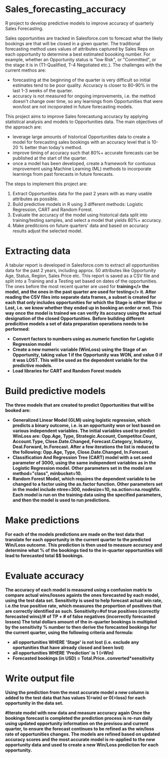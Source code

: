 # Sales_forecasting_accuracy
R project to develop predictive models to improve accuracy of quarterly Sales Forecasting.

Sales opportunities are tracked in Salesforce.com to forecast what the likely bookings are that will be closed in a given quarter. The traditional forecasting method uses values of attributes captured by Sales Reps on each opportunity to determine a best estimated boooking number. For example, whether an Opportunity status is "low Risk", or "Committed", or the stage it is in (T1-Qualified, T-4 Negotiated etc.). The challenges with the current methos are:
* forecasting at the beginning of the quarter is very difficult so initial estimates tend to be poor quality. Accuracy is closer to 80-90% in the last 1-3 weeks of the quarter.
* accuracy is not measured for ongoing improvements, i.e. the method doesn't change over time, so any learnings from Opportunities that were won/lost are not incoporated in future forecasting models.

This project aims to improve Sales forecastung accuracy by applying statistical analysis and models to Opportunities data. The main objectives of the approach are:
* leverage large amounts of historical Opportunities data to create a model for forecasting sales bookings with an accuracy level that is 10-20 % better than today's method.
* improve timing of accuracy such that 80%+ accurate forecasts can be published at the start of the quarter.
* once a model has been developed, create a framework for contiuous improvement using Machine Learning (ML) methods to incorporate learnings from past forecasts in future forecasts.

The steps to implement this project are:
1. Extract Opportunities data for the past 2 years with as many usable attributes as possible.
2. Build predictive models in R using 3 different methods: Logistic Regression, CART and Random Forest.
3. Evaluate the accuracy of the model using historical data split into training/testing samples, and select a model that yields 80%+ accuracy.
4. Make preditcions on future quarters' data and based on accuracy results adjust the selected model.

# Extracting data
A tabular report is developed in Salesforce.com to extract all opportunities data for the past 2 years, including approx. 50 attributes like Opportunity Age, Status, Region, Sales Price etc. This report is saved as a CSV file and split into a Training and a Testing set based on dates of the opportunities. The ones before the most recent quarter are used for <b>training</> the model, and the ones in the past quarter are used for <b>testing</> it. After reading the CSV files into separate data frames, a subset is created for each that only includes opportunities for which the Stage is either Won or Lost, i.e. we know whether they ended up in booking an order or not. This way once the model is trained we can verify its accuracy using the actual designation of the closed Opportunities.
Before building different predicitive models a set of data preparation operations needs to be performed:
* Convert factors to numbers using as.numeric function for Logistic Regression model
* Create a new numeric variable (<b>WinLoss</b>) using the Stage of an Opportunity, taking value 1 if the Opportunity was WON, and value 0 if it was LOST. This will be used as the dependent variable for the predictive models.
* Load libraries for CART and Random Forest models

# Build predictive models
The three models that are created to predict Opportunities that will be booked are:
* Generalized Linear Model (GLM) using logistic regression, which predicts a binary outcome, i.e. is an opportunity won or lost based on various independent variables. The initial variables used to predict WinLoss are: Opp.Age, Type, Strategic.Account, Competitor.Count, Account.Type, Close.Date.Changed, Forecast.Category, Industry, Deal.Forward, In.Forecast. After a few iterations the list is reduced to the following: Opp.Age, Type, Close.Date.Changed, In.Forecast.
* Classification And Regression Tree (CART) model with a set.seed parameter of 3000, using the same independent variables as in the Logistic Regression model. Other parameters set in the model are method="class", minbucket=10.
* Random Forest Model, which requires the dependent variable to be changed to a factor using the as.factor function. Other parameters set in the model include ntree=300, nodesize=10, na.action=na.roughfix.
Each model is run on the <b>training data</b> using the specified parameters, and then the model is used to run predictions.

# Make predictions
For each of the models predictions are made on the <b>test</b> data that translate for each opportunity in the current quarter to the predicted Win/Loss outcome. This prediction is then used to measure accuracy and determine what % of the bookings tied to the in-quarter opportunities will lead to forecasted total $$ bookings.

# Evaluate accuracy
The accuracy of each model is measured using a confusion matrix to compare actual wins/losses againts the ones forecasted by each model, using the test data set. Sensitivity is used to help forecast actual win rate, i.e.the true positive rate, which measures the proportion of positives that are correctly identified as such.
Sensitivity=#of true positives (correctly forecasted wins)/# of TP + # of false negatives (incorrectly forecasted losses)
The total dollars amount of the in-quarter bookings is multipled by the sensitivity % number to then derive the forecasted bookings for the current quarter, using the following criteria and formula:
- all opportunities WHERE 'Stage' is not lost (i.e. exclude any oportunities that have already closed and been lost)
- all opportunities WHERE 'Prediction' is 1 (=Win)
- Forecasted bookings (in USD) = Total.Price..converted*sensitivity

# Write output file
Using the prediction from the most accurate model a new column is added to the <b>test</b> data that has values 1(=win) or 0(=loss) for each opportunity in the data set.

#Iterate model with new data and measure accuracy again
Once the bookings forecast is completed the prediction process is re-run daily using updated opportunity information on the previsou and current quarter, to ensure the forecast continues to be refined as the win/loss rate of opportunities changes. The models are refined based on updated accuracy scores and the most accurate model is re-applied to the new opportunity data and used to create a new Win/Loss prediction for each opportunity.





